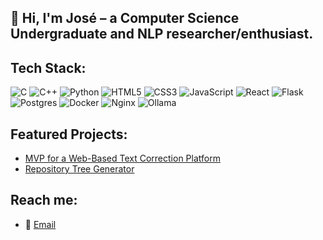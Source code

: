 ## 👋 Hi, I'm José – a Computer Science Undergraduate and NLP researcher/enthusiast.

## **Tech Stack**:

![C](https://img.shields.io/badge/c-%2300599C.svg?style=for-the-badge&logo=c&go=c%2B%2B&logoColor=white)  ![C++](https://img.shields.io/badge/c++-%2300599C.svg?style=for-the-badge&logo=c%2B%2B&logoColor=white)  ![Python](https://img.shields.io/badge/python-3670A0?style=for-the-badge&logo=python&logoColor=ffdd54)  ![HTML5](https://img.shields.io/badge/html5-%23E34F26.svg?style=for-the-badge&logo=html5&logoColor=white)  ![CSS3](https://img.shields.io/badge/css3-%231572B6.svg?style=for-the-badge&logo=css3&logoColor=white)  ![JavaScript](https://img.shields.io/badge/javascript-%23323330.svg?style=for-the-badge&logo=javascript&logoColor=%23F7DF1E)  ![React](https://img.shields.io/badge/react-%2320232a.svg?style=for-the-badge&logo=react&logoColor=%2361DAFB) ![Flask](https://img.shields.io/badge/flask-%23000.svg?style=for-the-badge&logo=flask&logoColor=white)  ![Postgres](https://img.shields.io/badge/postgres-%23316192.svg?style=for-the-badge&logo=postgresql&logoColor=white)  ![Docker](https://img.shields.io/badge/docker-%230db7ed.svg?style=for-the-badge&logo=docker&logoColor=white)  ![Nginx](https://img.shields.io/badge/nginx-%23009639.svg?style=for-the-badge&logo=nginx&logoColor=white)  ![Ollama](https://img.shields.io/badge/ollama-%23000000.svg?style=for-the-badge&logo=ollama&logoColor=white)
## **Featured Projects**:  
- [MVP for a Web-Based Text Correction Platform](https://github.com/jhssilv/EssayCorrectorMVP)
- [Repository Tree Generator](https://github.com/jhssilv/Baobab)

## Reach me: 
- 📧 [Email](mailto:jhssilv@outlook.com)

